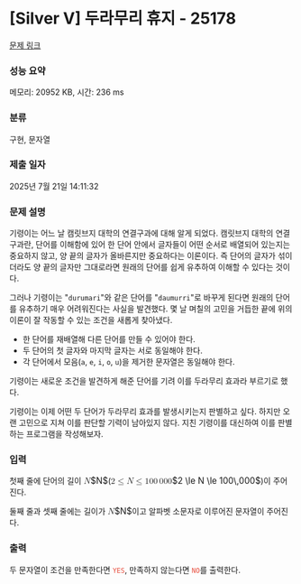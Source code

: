 # [Silver V] 두라무리 휴지 - 25178 

[문제 링크](https://www.acmicpc.net/problem/25178) 

### 성능 요약

메모리: 20952 KB, 시간: 236 ms

### 분류

구현, 문자열

### 제출 일자

2025년 7월 21일 14:11:32

### 문제 설명

<p>기령이는 어느 날 캠릿브지 대학의 연결구과에 대해 알게 되었다. 캠릿브지 대학의 연결구과란, 단어를 이해함에 있어 한 단어 안에서 글자들이 어떤 순서로 배열되어 있는지는 중요하지 않고, 양 끝의 글자가 올바른지만 중요하다는 이론이다. 즉 단어의 글자가 섞이더라도 양 끝의 글자만 그대로라면 원래의 단어를 쉽게 유추하여 이해할 수 있다는 것이다.</p>

<p>그러나 기령이는 "<code>durumari</code>"와 같은 단어를 "<code>daumurri</code>"로 바꾸게 된다면 원래의 단어를 유추하기 매우 어려워진다는 사실을 발견했다. 몇 날 며칠의 고민을 거듭한 끝에 위의 이론이 잘 작동할 수 있는 조건을 새롭게 찾아냈다.</p>

<ul>
	<li>한 단어를 재배열해 다른 단어를 만들 수 있어야 한다.</li>
	<li>두 단어의 첫 글자와 마지막 글자는 서로 동일해야 한다.</li>
	<li>각 단어에서 모음(<code>a</code>, <code>e</code>, <code>i</code>, <code>o</code>, <code>u</code>)을 제거한 문자열은 동일해야 한다.</li>
</ul>

<p>기령이는 새로운 조건을 발견하게 해준 단어를 기려 이를 두라무리 효과라 부르기로 했다.</p>

<p>기령이는 이제 어떤 두 단어가 두라무리 효과를 발생시키는지 판별하고 싶다. 하지만 오랜 고민으로 지쳐 이를 판단할 기력이 남아있지 않다. 지친 기령이를 대신하여 이를 판별하는 프로그램을 작성해보자.</p>

### 입력 

 <p>첫째 줄에 단어의 길이 <mjx-container class="MathJax" jax="CHTML" style="font-size: 109%; position: relative;"><mjx-math class="MJX-TEX" aria-hidden="true"><mjx-mi class="mjx-i"><mjx-c class="mjx-c1D441 TEX-I"></mjx-c></mjx-mi></mjx-math><mjx-assistive-mml unselectable="on" display="inline"><math xmlns="http://www.w3.org/1998/Math/MathML"><mi>N</mi></math></mjx-assistive-mml><span aria-hidden="true" class="no-mathjax mjx-copytext">$N$</span></mjx-container>(<mjx-container class="MathJax" jax="CHTML" style="font-size: 109%; position: relative;"><mjx-math class="MJX-TEX" aria-hidden="true"><mjx-mn class="mjx-n"><mjx-c class="mjx-c32"></mjx-c></mjx-mn><mjx-mo class="mjx-n" space="4"><mjx-c class="mjx-c2264"></mjx-c></mjx-mo><mjx-mi class="mjx-i" space="4"><mjx-c class="mjx-c1D441 TEX-I"></mjx-c></mjx-mi><mjx-mo class="mjx-n" space="4"><mjx-c class="mjx-c2264"></mjx-c></mjx-mo><mjx-mn class="mjx-n" space="4"><mjx-c class="mjx-c31"></mjx-c><mjx-c class="mjx-c30"></mjx-c><mjx-c class="mjx-c30"></mjx-c></mjx-mn><mjx-mstyle><mjx-mspace style="width: 0.167em;"></mjx-mspace></mjx-mstyle><mjx-mn class="mjx-n"><mjx-c class="mjx-c30"></mjx-c><mjx-c class="mjx-c30"></mjx-c><mjx-c class="mjx-c30"></mjx-c></mjx-mn></mjx-math><mjx-assistive-mml unselectable="on" display="inline"><math xmlns="http://www.w3.org/1998/Math/MathML"><mn>2</mn><mo>≤</mo><mi>N</mi><mo>≤</mo><mn>100</mn><mstyle scriptlevel="0"><mspace width="0.167em"></mspace></mstyle><mn>000</mn></math></mjx-assistive-mml><span aria-hidden="true" class="no-mathjax mjx-copytext">$2 \le N \le 100\,000$</span></mjx-container>)이 주어진다.</p>

<p>둘째 줄과 셋째 줄에는 길이가 <mjx-container class="MathJax" jax="CHTML" style="font-size: 109%; position: relative;"><mjx-math class="MJX-TEX" aria-hidden="true"><mjx-mi class="mjx-i"><mjx-c class="mjx-c1D441 TEX-I"></mjx-c></mjx-mi></mjx-math><mjx-assistive-mml unselectable="on" display="inline"><math xmlns="http://www.w3.org/1998/Math/MathML"><mi>N</mi></math></mjx-assistive-mml><span aria-hidden="true" class="no-mathjax mjx-copytext">$N$</span></mjx-container>이고 알파벳 소문자로 이루어진 문자열이 주어진다.</p>

### 출력 

 <p>두 문자열이 조건을 만족한다면 <span style="color:#e74c3c;"><code>YES</code></span>, 만족하지 않는다면 <span style="color:#e74c3c;"><code>NO</code></span>를 출력한다.</p>

